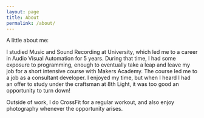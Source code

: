 ```yaml
---
layout: page
title: About
permalink: /about/
---
```


A little about me: 

I studied Music and Sound Recording at University, which led me to a career in
Audio Visual Automation for 5 years. During that time, I had some exposure to
programming, enough to eventually take a leap and leave my job for a short intensive
course with Makers Academy. The course led me to a job as a consultant
developer. I enjoyed my time, but when I heard I had an offer to study
under the craftsman at 8th Light, it was too good an opportunity to turn down!

Outside of work, I do CrossFit for a regular workout, and also enjoy
photography whenever the opportunity arises. 

